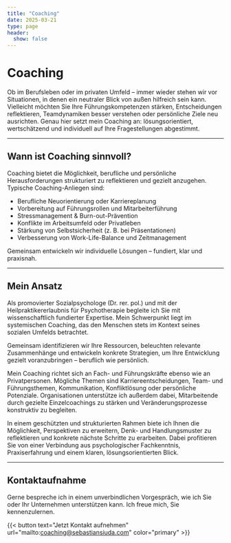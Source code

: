 ```yaml
---
title: "Coaching"
date: 2025-03-21
type: page
header:
  show: false
---
```


# Coaching

Ob im Berufsleben oder im privaten Umfeld – immer wieder stehen wir vor Situationen, in denen ein neutraler Blick von außen hilfreich sein kann. Vielleicht möchten Sie Ihre Führungskompetenzen stärken, Entscheidungen reflektieren, Teamdynamiken besser verstehen oder persönliche Ziele neu ausrichten. Genau hier setzt mein Coaching an: lösungsorientiert, wertschätzend und individuell auf Ihre Fragestellungen abgestimmt.

---

## Wann ist Coaching sinnvoll?

Coaching bietet die Möglichkeit, berufliche und persönliche Herausforderungen strukturiert zu reflektieren und gezielt anzugehen. Typische Coaching-Anliegen sind:

- Berufliche Neuorientierung oder Karriereplanung
- Vorbereitung auf Führungsrollen und Mitarbeiterführung
- Stressmanagement & Burn-out-Prävention
- Konflikte im Arbeitsumfeld oder Privatleben
- Stärkung von Selbstsicherheit (z. B. bei Präsentationen)
- Verbesserung von Work-Life-Balance und Zeitmanagement

Gemeinsam entwickeln wir individuelle Lösungen – fundiert, klar und praxisnah.

---

## Mein Ansatz

Als promovierter Sozialpsychologe (Dr. rer. pol.) und mit der Heilpraktikererlaubnis für Psychotherapie begleite ich Sie mit wissenschaftlich fundierter Expertise. Mein Schwerpunkt liegt im systemischen Coaching, das den Menschen stets im Kontext seines sozialen Umfelds betrachtet.

Gemeinsam identifizieren wir Ihre Ressourcen, beleuchten relevante Zusammenhänge und entwickeln konkrete Strategien, um Ihre Entwicklung gezielt voranzubringen – beruflich wie persönlich.

Mein Coaching richtet sich an Fach- und Führungskräfte ebenso wie an Privatpersonen. Mögliche Themen sind Karriereentscheidungen, Team- und Führungsthemen, Kommunikation, Konfliktlösung oder persönliche Potenziale. Organisationen unterstütze ich außerdem dabei, Mitarbeitende durch gezielte Einzelcoachings zu stärken und Veränderungsprozesse konstruktiv zu begleiten.

In einem geschützten und strukturierten Rahmen biete ich Ihnen die Möglichkeit, Perspektiven zu erweitern, Denk- und Handlungsmuster zu reflektieren und konkrete nächste Schritte zu erarbeiten. Dabei profitieren Sie von einer Verbindung aus psychologischer Fachkenntnis, Praxiserfahrung und einem klaren, lösungsorientierten Blick.

---

## Kontaktaufnahme

Gerne bespreche ich in einem unverbindlichen Vorgespräch, wie ich Sie oder Ihr Unternehmen unterstützen kann. Ich freue mich, Sie kennenzulernen.

{{< button text="Jetzt Kontakt aufnehmen" url="mailto:coaching@sebastiansiuda.com" color="primary" >}}
